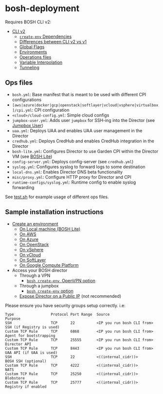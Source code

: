 # bosh-deployment

Requires BOSH CLI v2:

* [CLI v2](https://bosh.io/docs/cli-v2.html)
    * [`create-env` Dependencies](https://bosh.io/docs/cli-env-deps.html)
    * [Differences between CLI v2 vs v1](https://bosh.io/docs/cli-v2-diff.html)
    * [Global Flags](https://bosh.io/docs/cli-global-flags.html)
    * [Environments](https://bosh.io/docs/cli-envs.html)
    * [Operations files](https://bosh.io/docs/cli-ops-files.html)
    * [Variable Interpolation](https://bosh.io/docs/cli-int.html)
    * [Tunneling](https://bosh.io/docs/cli-tunnel.html)

## Ops files

- `bosh.yml`: Base manifest that is meant to be used with different CPI configurations
- `[aws|azure|docker|gcp|openstack|softlayer|vcloud|vsphere|virtualbox]/cpi.yml`: CPI configuration
- `<cloud>/cloud-config.yml`: Simple cloud configs
- `jumpbox-user.yml`: Adds user `jumpbox` for SSH-ing into the Director (see [Jumpbox User](docs/jumpbox-user.md))
- `uaa.yml`: Deploys UAA and enables UAA user management in the Director
- `credhub.yml`: Deploys CredHub and enables CredHub integration in the Director
- `bosh-lite.yml`: Configures Director to use Garden CPI within the Director VM (see [BOSH Lite](docs/bosh-lite-on-vbox.md))
- `config-server.yml`: Deploys config-server (see `credhub.yml`)
- `syslog.yml`: Configures syslog to forward logs to some destination
- `local-dns.yml`: Enables Director DNS beta functionality
- `misc/proxy.yml`: Configure HTTP proxy for Director and CPI
- `runtime-configs/syslog.yml`: Runtime config to enable syslog forwarding

See [test.sh](test.sh) for example usage of different ops files.

## Sample installation instructions

* [Create an environment](https://bosh.io/docs/init.html)
    * [On Local machine (BOSH Lite)](https://bosh.io/docs/bosh-lite.html)
    * [On AWS](https://bosh.io/docs/init-aws.html)
    * [On Azure](https://bosh.io/docs/init-azure.html)
    * [On OpenStack](https://bosh.io/docs/init-openstack.html)
    * [On vSphere](https://bosh.io/docs/init-vsphere.html)
    * [On vCloud](https://bosh.io/docs/init-vcloud.html)
    * [On SoftLayer](https://bosh.io/docs/init-softlayer.html)
    * [On Google Compute Platform](https://bosh.io/docs/init-google.html)
* Access your BOSH director
    * Through a VPN
	    * [`bosh create-env`, OpenVPN option](https://github.com/dpb587/openvpn-bosh-release)
    * Through a jumpbox
	    * [`bosh create-env` option](https://github.com/cppforlife/jumpbox-deployment)
    * [Expose Director on a Public IP](https://bosh.io/docs/init-external-ip.html) (not recommended)

Please ensure you have security groups setup correctly. i.e:

```
Type                 Protocol Port Range  Source                     Purpose
SSH                  TCP      22          <IP you run bosh CLI from> SSH (if Registry is used)
Custom TCP Rule      TCP      6868        <IP you run bosh CLI from> Agent for bootstrapping
Custom TCP Rule      TCP      25555       <IP you run bosh CLI from> Director API
Custom TCP Rule      TCP      8443        <IP you run bosh CLI from> UAA API (if UAA is used)
SSH                  TCP      22          <((internal_cidr))>        BOSH SSH (optional)
Custom TCP Rule      TCP      4222        <((internal_cidr))>        NATS
Custom TCP Rule      TCP      25250       <((internal_cidr))>        Blobstore
Custom TCP Rule      TCP      25777       <((internal_cidr))>        Registry if enabled
```
